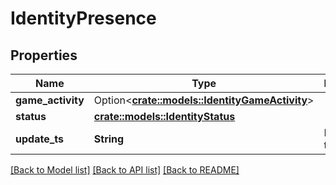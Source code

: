 # IdentityPresence

## Properties

Name | Type | Description | Notes
------------ | ------------- | ------------- | -------------
**game_activity** | Option<[**crate::models::IdentityGameActivity**](IdentityGameActivity.md)> |  | [optional]
**status** | [**crate::models::IdentityStatus**](IdentityStatus.md) |  | 
**update_ts** | **String** | RFC3339 timestamp | 

[[Back to Model list]](../README.md#documentation-for-models) [[Back to API list]](../README.md#documentation-for-api-endpoints) [[Back to README]](../README.md)


